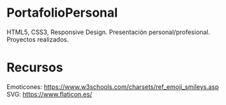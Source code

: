# PortafolioPersonal
HTML5, CSS3, Responsive Design. Presentación personal/profesional. Proyectos realizados. 
# Recursos
Emoticones:
https://www.w3schools.com/charsets/ref_emoji_smileys.asp
SVG:
https://www.flaticon.es/
